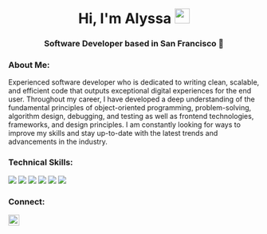 <!-- header -->
<h1 align="center">
  Hi, I'm Alyssa <img src="https://user-images.githubusercontent.com/82110564/189553856-2e7f8f30-80b4-484f-bfaa-9e5eb10f24e5.gif" width="30">
</h1>
<h3 align="center">Software Developer based in San Francisco 🌉</h3>

<!-- about -->
<h3 align="left">About Me:</h3>
<p>Experienced software developer who is dedicated to writing clean, scalable, and efficient code that outputs exceptional digital experiences for the end user. Throughout my career, I have developed a deep understanding of the fundamental principles of object-oriented programming, problem-solving, algorithm design, debugging, and testing as well as frontend technologies, frameworks, and design principles. I am constantly looking for ways to improve my skills and stay up-to-date with the latest trends and advancements in the industry.</p>

<!-- skills -->
<h3 align="left">Technical Skills:</h3>
<div align="left">
  <img src="https://img.shields.io/badge/HTML5-F26624.svg?style=for-the-badge&logo=html5&logoColor=white">
  <img src="https://img.shields.io/badge/CSS-2465F1.svg?style=for-the-badge&logo=CSS3&logoColor=white">
  <img src="https://img.shields.io/badge/JavaScript-000000.svg?style=for-the-badge&logo=javascript&logoColor=F7E017">
  <img src="https://img.shields.io/badge/Python-3670A0?style=for-the-badge&logo=python&logoColor=ffdd54">
  <img src="https://img.shields.io/badge/GitHub-%23121011.svg?style=for-the-badge&logo=github&logoColor=white">
  <img src="https://img.shields.io/badge/Git-%23F05033.svg?style=for-the-badge&logo=git&logoColor=white">
</div>

<!-- connect -->
<h3 align="left">Connect:</h3>
<a href="https://www.linkedin.com/in/alyssamarie0107/" rel="nofollow">
    <img alt="Alyssa Rodriguez's LinkedIn" width="22px" src="https://raw.githubusercontent.com/peterthehan/peterthehan/master/assets/linkedin.svg"                    style="max-width: 100%;">
</a>
